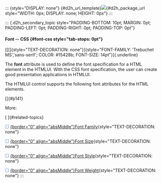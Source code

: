 ::: {style="DISPLAY: none"}
[](ms-xhelp:///?Id=d2h_url_template){#d2h_url_template}![](!package_url!){#d2h_package_url style="WIDTH: 0px; DISPLAY: none; HEIGHT: 0px"}
:::

::: {.d2h_secondary_topic style="PADDING-BOTTOM: 10pt; MARGIN: 0pt; PADDING-LEFT: 0pt; PADDING-RIGHT: 0pt; PADDING-TOP: 0pt"}
#### Font -- CSS {#font-css style="tab-stops: 0pt"}

[[[]{style="TEXT-DECORATION: none"}]{style="FONT-FAMILY: 'Trebuchet MS','sans-serif'; COLOR: #15428b; FONT-SIZE: 14pt"}]{.underline} 

The **font** attribute is used to define the font specification for a HTML element in the HTMLUI. With the CSS font specification, the user can create good presentation applications in HTMLUI.

The HTMLUI control supports the following font attributes for the HTML elements.

[]{#p141} 

More:

[ ]{#related-topics}

[![](button.gif){border="0" align="absMiddle"}Font Family](ms-xhelp:///?Id=a483186c-be59-496a-8495-9d044613128e){style="TEXT-DECORATION: none"}

[![](button.gif){border="0" align="absMiddle"}Font Size](ms-xhelp:///?Id=b83ec226-e247-449b-9faa-64aafc92b4f3){style="TEXT-DECORATION: none"}

[![](button.gif){border="0" align="absMiddle"}Font Style](ms-xhelp:///?Id=4e67fde0-40b4-4b0b-bdfd-0a1f8aac035f){style="TEXT-DECORATION: none"}

[![](button.gif){border="0" align="absMiddle"}Font Weight](ms-xhelp:///?Id=fe1c7711-7d31-448f-adb0-2319b5219453){style="TEXT-DECORATION: none"}
:::

